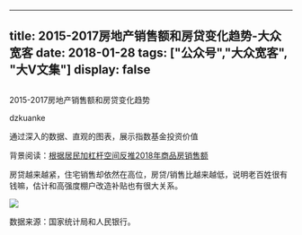 
---
title:   2015-2017房地产销售额和房贷变化趋势-大众宽客
date: 2018-01-28
tags: ["公众号","大众宽客", "大V文集"]
display: false
---


## 



2015-2017房地产销售额和房贷变化趋势




dzkuanke




通过深入的数据、直观的图表，展示指数基金投资价值


背景阅读：[根据居民加杠杆空间反推2018年商品房销售额](http://mp.weixin.qq.com/s?__biz=MzAwMTc1MDcwNw==&amp;mid=2648272614&amp;idx=1&amp;sn=240d79b96a279d5e9a49587ee779b341&amp;chksm=82f92d3ab58ea42cb2bed9e14a3bdf0e4362c99ac684c6bc6fe8f97f8a59c303819bcca2eafb&amp;scene=21#wechat_redirect)



房贷越来越紧，住宅销售却依然在高位，房贷/销售比越来越低，说明老百姓很有钱嘛，估计和高强度棚户改造补贴也有很大关系。





<img class="" data-copyright="0" data-ratio="1.1690140845070423" data-s="300,640" src="https://mmbiz.qpic.cn/mmbiz_png/PKw3FQPmhIiaXjcl8oxEtES9cQh2ic65PnVc58dOFycEWYpqUygmVCa7s6Ma0ZIp6RicQCk2kLSm6bstIJhSbmZog/640?wx_fmt=png" data-type="png" data-w="994" style=""/>



数据来源：国家统计局和人民银行。












